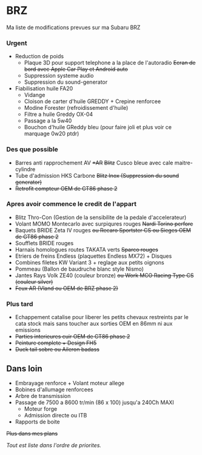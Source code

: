 # BRZ

Ma liste de modifications prevues sur ma Subaru BRZ

### Urgent
- Reduction de poids
  - Plaque 3D pour support telephone a la place de l'autoradio ~~Ecran de bord avec Apple Car Play et Android auto~~
  - Suppression systeme audio
  - Suppression du sound-generator
- Fiabilisation huile FA20
  - Vidange
  - Cloison de carter d'huile GREDDY + Crepine renforcee
  - Modine Forester (refroidissement d'huile)
  - Filtre a huile Greddy OX-04
  - Passage a la 5w40
  - Bouchon d'huile GReddy bleu (pour faire joli et plus voir ce marquage 0w20 ptdr)

### Des que possible
- Barres anti rapprochement AV ~~+AR~~ ~~Blitz~~ Cusco bleue avec cale maitre-cylindre
- Tube d'admission HKS Carbone ~~Blitz Inox (Suppression du sound generator)~~
- ~~Retrofit compteur OEM de GT86 phase 2~~

### Apres avoir commence le credit de l'appart
- Blitz Thro-Con (Gestion de la sensibilite de la pedale d'accelerateur)
- Volant MOMO Montecarlo avec surpiqures rouges ~~Nardi Torino perfore~~
- Baquets BRIDE Zeta IV rouges ~~ou Recaro Sportster CS ou Sieges OEM de GT86 phase 2~~
- Soufflets BRIDE rouges
- Harnais homologues routes TAKATA verts ~~Sparco rouges~~
- Etriers de freins Endless (plaquettes Endless MX72) + Disques
- Combines filetes KW Variant 3 + reglage aux petits oignons
- Pommeau (Ballon de baudruche blanc style Nismo)
- Jantes Rays Volk ZE40 (couleur bronze) ~~ou Work MCO Racing Type CS (couleur silver)~~
- ~~Feux AR (Vland ou OEM de BRZ phase 2)~~

### Plus tard
- Echappement catalise pour liberer les petits chevaux restreints par le cata stock mais sans toucher aux sorties OEM en 86mm ni aux emissions
- ~~Parties interieures cuir OEM de GT86 phase 2~~
- ~~Peinture complete + Design FH5~~
- ~~Duck tail sobre ou Aileron badass~~

## Dans loin
- Embrayage renforce + Volant moteur allege
- Bobines d'allumage renforcees
- Arbre de transmission
- Passage de 7500 a 8600 tr/min (86 x 100) jusqu'a 240Ch MAXI
  - Moteur forge
  - Admission directe ou ITB
- Rapports de boite

~~Plus dans mes plans~~

*Tout est liste dans l'ordre de priorites.*
